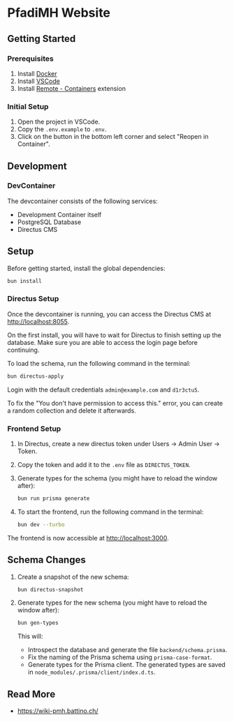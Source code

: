 # PfadiMH Website

## Getting Started

### Prerequisites

1. Install [Docker](https://www.docker.com/products/docker-desktop)
2. Install [VSCode](https://code.visualstudio.com/)
3. Install [Remote - Containers](https://marketplace.visualstudio.com/items?itemName=ms-vscode-remote.remote-containers) extension

### Initial Setup

1. Open the project in VSCode.
2. Copy the `.env.example` to `.env`.
3. Click on the button in the bottom left corner and select "Reopen in Container".

## Development

### DevContainer

The devcontainer consists of the following services:

- Development Container itself
- PostgreSQL Database
- Directus CMS

## Setup

Before getting started, install the global dependencies:

```bash
bun install
```

### Directus Setup

Once the devcontainer is running, you can access the Directus CMS at [http://localhost:8055](http://localhost:8055).

On the first install, you will have to wait for Directus to finish setting up the database. Make sure you are able to access the login page before continuing.

To load the schema, run the following command in the terminal:

```bash
bun directus-apply
```

Login with the default credentials `admin@example.com` and `d1r3ctu5`.

To fix the "You don't have permission to access this." error, you can create a random collection and delete it afterwards.

### Frontend Setup

1. In Directus, create a new directus token under Users -> Admin User -> Token.
2. Copy the token and add it to the `.env` file as `DIRECTUS_TOKEN`.
3. Generate types for the schema (you might have to reload the window after):

   ```bash
   bun run prisma generate
   ```

4. To start the frontend, run the following command in the terminal:

   ```bash
   bun dev --turbo
   ```

The frontend is now accessible at [http://localhost:3000](http://localhost:3000).

## Schema Changes

1. Create a snapshot of the new schema:

   ```bash
   bun directus-snapshot
   ```

2. Generate types for the new schema (you might have to reload the window after):

   ```bash
   bun gen-types
   ```

   This will:

   - Introspect the database and generate the file `backend/schema.prisma`.
   - Fix the naming of the Prisma schema using `prisma-case-format`.
   - Generate types for the Prisma client. The generated types are saved in `node_modules/.prisma/client/index.d.ts`.

## Read More

- <https://wiki-pmh.battino.ch/>
